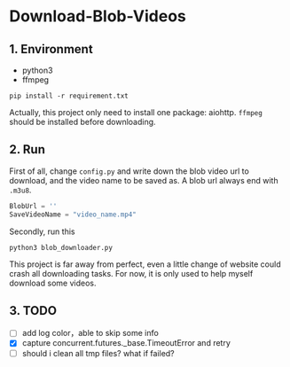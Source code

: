 # Download-Blob-Videos

## 1. Environment

- python3
- ffmpeg
```
pip install -r requirement.txt
```
Actually, this project only need to install one package: aiohttp. `ffmpeg` should be installed before downloading.

## 2. Run
First of all, change `config.py` and write down the blob video url to download, and the video name to be saved as. A blob url always end with `.m3u8`.
```python
BlobUrl = ''
SaveVideoName = "video_name.mp4"
```
Secondly, run this
```
python3 blob_downloader.py
```

This project is far away from perfect, even a little change of website could crash all downloading tasks. For now, it is only used to help myself download some videos.

## 3. TODO
- [ ] add log color，able to skip some info
- [X] capture concurrent.futures._base.TimeoutError and retry
- [ ] should i clean all tmp files? what if failed?